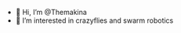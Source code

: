 - 👋 Hi, I’m @Themakina
- 👀 I’m interested in crazyflies and swarm robotics


<!---
Themakina/Themakina is a ✨ special ✨ repository because its `README.md` (this file) appears on your GitHub profile.
You can click the Preview link to take a look at your changes.
--->
